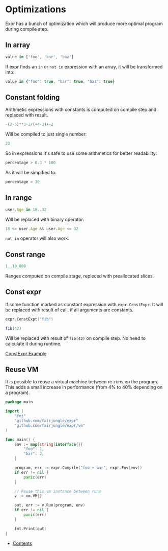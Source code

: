 # Optimizations

Expr has a bunch of optimization which will produce more optimal program during compile step.

## In array

```js
value in ['foo', 'bar', 'baz']
```

If expr finds an `in` or `not in` expression with an array, it will be transformed into:

```js
value in {"foo": true, "bar": true, "baz": true}
```

## Constant folding

Arithmetic expressions with constants is computed on compile step and replaced with result.

```js
-(2-5)**3-2/(+4-3)+-2
```

Will be compiled to just single number:

```js
23
```

So in expressions it's safe to use some arithmetics for better readability:

```js
percentage > 0.3 * 100
```

As it will be simpified to:

```js
percentage > 30
```

## In range

```js
user.Age in 18..32
```

Will be replaced with binary operator:

```js
18 <= user.Age && user.Age <= 32
```

`not in` operator will also work.

## Const range

```js
1..10_000
```

Ranges computed on compile stage, repleced with preallocated slices.

## Const expr

If some function marked as constant expression with `expr.ConstExpr`. It will be replaced with result
of call, if all arguments are constants.

```go
expr.ConstExpt("fib")
```

```js
fib(42)
``` 

Will be replaced with result of `fib(42)` on compile step. No need to calculate it during runtime.

[ConstExpr Example](https://pkg.go.dev/github.com/fairjungle/expr?tab=doc#ConstExpr)

## Reuse VM

It is possible to reuse a virtual machine between re-runs on the program. 
This adds a small increase in performance (from 4% to 40% depending on a program).

```go
package main

import (
	"fmt"
	"github.com/fairjungle/expr"
	"github.com/fairjungle/expr/vm"
)

func main() {
	env := map[string]interface{}{
		"foo": 1,
		"bar": 2,
	}

	program, err := expr.Compile("foo + bar", expr.Env(env))
	if err != nil {
		panic(err)
	}

	// Reuse this vm instance between runs
	v := vm.VM{}

	out, err := v.Run(program, env)
	if err != nil {
		panic(err)
	}

	fmt.Print(out)
}
```

* [Contents](README.md)
